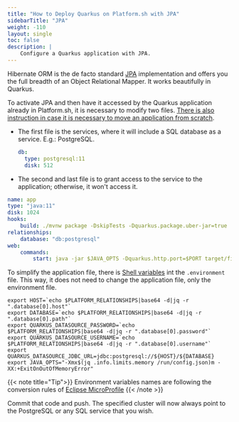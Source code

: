 ```yaml
---
title: "How to Deploy Quarkus on Platform.sh with JPA"
sidebarTitle: "JPA"
weight: -110
layout: single
toc: false
description: |
    Configure a Quarkus application with JPA.
---
```


Hibernate ORM is the de facto standard [JPA](https://jakarta.ee/specifications/persistence/) implementation and offers you the full breadth of an Object Relational Mapper. It works beautifully in Quarkus.

To activate JPA and then have it accessed by the Quarkus application already in Platform.sh, it is necessary to modify two files. [There is also instruction in case it is necessary to move an application from scratch](_index.md).

* The first file is the services, where it will include a SQL database as a service. E.g.: PostgreSQL.

  ```yaml
  db:
    type: postgresql:11
    disk: 512
  ```

* The second and last file is to grant access to the service to the application; otherwise, it won't access it.

```yaml
name: app
type: "java:11"
disk: 1024
hooks:
    build: ./mvnw package -DskipTests -Dquarkus.package.uber-jar=true
relationships:
    database: "db:postgresql"
web:
    commands:
        start: java -jar $JAVA_OPTS -Dquarkus.http.port=$PORT target/file.jar
```

To simplify the application file, there is [Shell variables](https://docs.platform.sh/development/variables.html#shell-variables) int the  `.environment` file. This way,  it does not need to change the application file, only the environment file.

```properties
export HOST=`echo $PLATFORM_RELATIONSHIPS|base64 -d|jq -r ".database[0].host"`
export DATABASE=`echo $PLATFORM_RELATIONSHIPS|base64 -d|jq -r ".database[0].path"`
export QUARKUS_DATASOURCE_PASSWORD=`echo $PLATFORM_RELATIONSHIPS|base64 -d|jq -r ".database[0].password"`
export QUARKUS_DATASOURCE_USERNAME=`echo $PLATFORM_RELATIONSHIPS|base64 -d|jq -r ".database[0].username"`
export QUARKUS_DATASOURCE_JDBC_URL=jdbc:postgresql://${HOST}/${DATABASE}
export JAVA_OPTS="-Xmx$(jq .info.limits.memory /run/config.json)m -XX:+ExitOnOutOfMemoryError"
```

{{< note title="Tip">}}
Environment variables names are following the conversion rules of [Eclipse MicroProfile](https://github.com/eclipse/microprofile-config/blob/master/spec/src/main/asciidoc/configsources.asciidoc#default-configsources)
{{< /note >}}

Commit that code and push. The specified cluster will now always point to the PostgreSQL or any SQL service that you wish.
